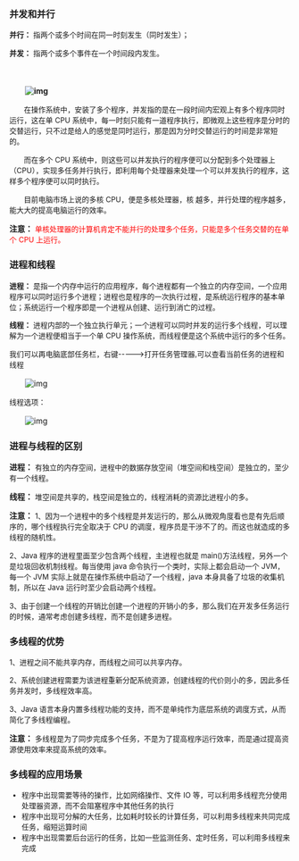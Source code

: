 ### 并发和并行
<font size="2">

**并行：** 指两个或多个时间在同一时刻发生（同时发生）；

**并发：** 指两个或多个事件在一个时间段内发生。</font>

　　

　　**![img](https://images2015.cnblogs.com/blog/1120165/201705/1120165-20170520190715010-1163696987.png)**

<font size="2">&ensp;&ensp;&ensp;&ensp;在操作系统中，安装了多个程序，并发指的是在一段时间内宏观上有多个程序同时运行，这在单 CPU 系统中，每一时刻只能有一道程序执行，即微观上这些程序是分时的交替运行，只不过是给人的感觉是同时运行，那是因为分时交替运行的时间是非常短的。

&ensp;&ensp;&ensp;&ensp;而在多个 CPU 系统中，则这些可以并发执行的程序便可以分配到多个处理器上（CPU），实现多任务并行执行，即利用每个处理器来处理一个可以并发执行的程序，这样多个程序便可以同时执行。

&ensp;&ensp;&ensp;&ensp;目前电脑市场上说的多核 CPU，便是多核处理器，核 越多，并行处理的程序越多，能大大的提高电脑运行的效率。 
</font>

**注意：** <font size="2" color ="red">单核处理器的计算机肯定不能并行的处理多个任务，只能是多个任务交替的在单个 CPU 上运行。
</font>



### 进程和线程
<font size="2">

**进程：** 是指一个内存中运行的应用程序，每个进程都有一个独立的内存空间，一个应用程序可以同时运行多个进程；进程也是程序的一次执行过程，是系统运行程序的基本单位；系统运行一个程序即是一个进程从创建、运行到消亡的过程。

**线程：** 进程内部的一个独立执行单元；一个进程可以同时并发的运行多个线程，可以理解为一个进程便相当于一个单 CPU 操作系统，而线程便是这个系统中运行的多个任务。

 
我们可以再电脑底部任务栏，右键----->打开任务管理器,可以查看当前任务的进程和线程</font>

　　![img](https://images2015.cnblogs.com/blog/1120165/201705/1120165-20170520193239291-164578694.png)

 

<font size="2">线程选项：</font>

　　![img](https://images2015.cnblogs.com/blog/1120165/201705/1120165-20170520193500322-1333917323.png)

### 进程与线程的区别

**进程：** <font size="2">有独立的内存空间，进程中的数据存放空间（堆空间和栈空间）是独立的，至少有一个线程。</font>

**线程：** <font size="2">堆空间是共享的，栈空间是独立的，线程消耗的资源比进程小的多。</font>

 

**注意：**
<font size="2">
1、因为一个进程中的多个线程是并发运行的，那么从微观角度看也是有先后顺序的，哪个线程执行完全取决于 CPU 的调度，程序员是干涉不了的。而这也就造成的多线程的随机性。

2、Java 程序的进程里面至少包含两个线程，主进程也就是 main()方法线程，另外一个是垃圾回收机制线程。每当使用 java  命令执行一个类时，实际上都会启动一个 JVM，每一个 JVM 实际上就是在操作系统中启动了一个线程，java 本身具备了垃圾的收集机制，所以在  Java 运行时至少会启动两个线程。

3、由于创建一个线程的开销比创建一个进程的开销小的多，那么我们在开发多任务运行的时候，通常考虑创建多线程，而不是创建多进程。
</font>

### 多线程的优势
<font size="2">
1、进程之间不能共享内存，而线程之间可以共享内存。

2、系统创建进程需要为该进程重新分配系统资源，创建线程的代价则小的多，因此多任务并发时，多线程效率高。

3、Java 语言本身内置多线程功能的支持，而不是单纯作为底层系统的调度方式，从而简化了多线程编程。
</font>
 

**注意：** <font size="2">多线程是为了同步完成多个任务，不是为了提高程序运行效率，而是通过提高资源使用效率来提高系统的效率。</font>

### 多线程的应用场景
<font size="2">

- 程序中出现需要等待的操作，比如网络操作、文件 IO 等，可以利用多线程充分使用处理器资源，而不会阻塞程序中其他任务的执行
- 程序中出现可分解的大任务，比如耗时较长的计算任务，可以利用多线程来共同完成任务，缩短运算时间
- 程序中出现需要后台运行的任务，比如一些监测任务、定时任务，可以利用多线程来完成

</font>
